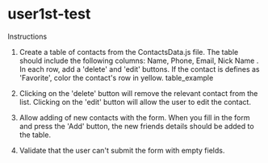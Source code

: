 # user1st-test

Instructions
1. Create a table of contacts from the ContactsData.js file. The table should include the following columns: Name, Phone, Email, Nick Name . In each row, add a 'delete' and 'edit' buttons. If the contact is defines as 'Favorite', color the contact's row in yellow. table_example

2. Clicking on the 'delete' button will remove the relevant contact from the list. Clicking on the 'edit' button will allow the user to edit the contact.

3. Allow adding of new contacts with the form. When you fill in the form and press the 'Add' button, the new friends details should be added to the table.

4. Validate that the user can't submit the form with empty fields.
